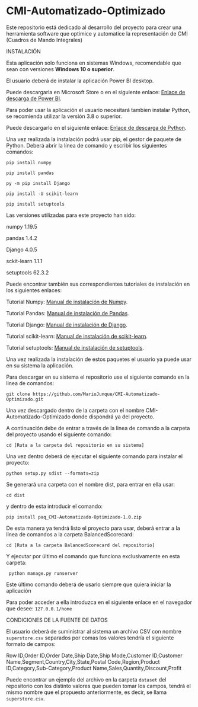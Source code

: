 # CMI-Automatizado-Optimizado
Este repositorio está dedicado al desarrollo del proyecto para crear una herramienta software que optimice y automatice la representación de CMI (Cuadros de Mando Integrales)

INSTALACIÓN 

Esta aplicación solo funciona en sistemas Windows, recomendable que sean con versiones **Windows 10 o superior**.

El usuario deberá de instalar la aplicación Power BI desktop.

Puede descargarla en Microsoft Store o en el siguiente enlace: 
[Enlace de descarga de Power BI](https://powerbi.microsoft.com/es-es/downloads/).

Para poder usar la aplicación el usuario necesitará tambien instalar Python, se recomienda utilizar la versión 3.8 o superior.

Puede descargarlo en el siguiente enlace: 
[Enlace de descarga de Python](https://www.python.org/downloads/).

Una vez realizada la instalación podrá usar pip, el gestor de paquete de Python. Deberá abrir la línea de comando y escribir los siguientes comandos:

```
pip install numpy
```

```
pip install pandas
```

```
py -m pip install Django
```

```
pip install -U scikit-learn
```

```
pip install setuptools
```

Las versiones utilizadas para este proyecto han sido:

numpy 1.19.5

pandas 1.4.2

Django 4.0.5

sckit-learn 1.1.1

setuptools 62.3.2


Puede encontrar también sus correspondientes tutoriales de instalación en los siguientes enlaces:

Tutorial Numpy: [Manual de instalación de Numpy](https://numpy.org/install/).

Tutorial Pandas: [Manual de instalación de Pandas](https://pandas.pydata.org/docs/getting_started/install.html).

Tutorial Django: [Manual de instalación de Django](https://docs.djangoproject.com/en/4.1/topics/install/).

Tutorial scikit-learn: [Manual de instalación de scikit-learn](https://scikit-learn.org/stable/install.html).

Tutorial setuptools: [Manual de instalación de setuptools](https://pypi.org/project/setuptools/).


Una vez realizada la instalación de estos paquetes el usuario ya puede usar en su sistema la aplicación.

Para descargar en su sistema el repositorio use el siguiente comando en la linea de comandos:

```
git clone https://github.com/MarioJunque/CMI-Automatizado-Optimizado.git
```

Una vez descargado dentro de la carpeta con el nombre CMI-Automatizado-Optimizado donde dispondrá ya del proyecto.

A continuación debe de entrar a través de la linea de comando a la carpeta del proyecto usando el siguiente comando:

```
cd [Ruta a la carpeta del repositorio en su sistema]
```

Una vez dentro deberá de ejecutar el siguiente comando para instalar el proyecto:

```
python setup.py sdist --formats=zip
```
Se generará una carpeta con el nombre dist, para entrar en ella usar:

```
cd dist
```

y dentro de esta introducir el comando:

```
pip install paq_CMI-Automatizado-Optimizado-1.0.zip
```

De esta manera ya tendrá listo el proyecto para usar, deberá entrar a la linea de comandos a la carpeta BalancedScorecard:

```
cd [Ruta a la carpeta BalancedScorecard del repositorio]
```

Y ejecutar por último el comando que funciona exclusivamente en esta carpeta:

```
 python manage.py runserver
```

Este último comando deberá de usarlo siempre que quiera iniciar la aplicación

Para poder acceder a ella introduzca en el siguiente enlace en el navegador que desee: `127.0.0.1/home`

CONDICIONES DE LA FUENTE DE DATOS

El usuario deberá de suministrar al sistema un archivo CSV con nombre `superstore.csv` separados por comas los valores tendría el siguiente formato de campos:

Row ID,Order ID,Order Date,Ship Date,Ship Mode,Customer ID,Customer Name,Segment,Country,City,State,Postal Code,Region,Product ID,Category,Sub-Category,Product Name,Sales,Quantity,Discount,Profit

Puede encontrar un ejemplo del archivo en la carpeta `dataset` del repositorio con los distinto valores que pueden tomar los campos, tendrá el mismo nombre que el propuesto anteriormente, es decir, se llama `superstore.csv`.

